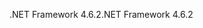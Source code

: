 <span data-ttu-id="59321-101">.NET Framework 4.6.2</span><span class="sxs-lookup"><span data-stu-id="59321-101">.NET Framework 4.6.2</span></span>